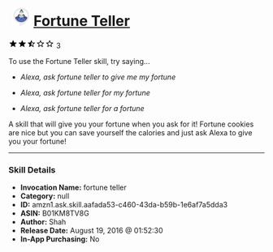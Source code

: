 # &nbsp;<img src="skill_icon" alt="Fortune Teller icon" width="36"> [Fortune Teller](http://alexa.amazon.com/#skills/amzn1.ask.skill.aafada53-c460-43da-b59b-1e6af7a5dda3)
![2.7 stars](../../images/ic_star_black_18dp_1x.png)![2.7 stars](../../images/ic_star_black_18dp_1x.png)![2.7 stars](../../images/ic_star_half_black_18dp_1x.png)![2.7 stars](../../images/ic_star_border_black_18dp_1x.png)![2.7 stars](../../images/ic_star_border_black_18dp_1x.png) 3

To use the Fortune Teller skill, try saying...

* *Alexa, ask fortune teller to give me my fortune*

* *Alexa, ask fortune teller for my fortune*

* *Alexa, ask fortune teller for a fortune*

A skill that will give you your fortune when you ask for it! Fortune cookies are nice but you can save yourself the calories and just ask Alexa to give you your fortune!

***

### Skill Details

* **Invocation Name:** fortune teller
* **Category:** null
* **ID:** amzn1.ask.skill.aafada53-c460-43da-b59b-1e6af7a5dda3
* **ASIN:** B01KM8TV8G
* **Author:** Shah
* **Release Date:** August 19, 2016 @ 01:52:30
* **In-App Purchasing:** No
